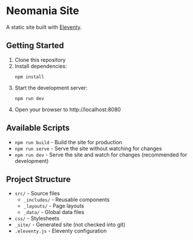 # Neomania Site

A static site built with [Eleventy](https://www.11ty.dev/).

## Getting Started

1. Clone this repository
2. Install dependencies:
   ```
   npm install
   ```
3. Start the development server:
   ```
   npm run dev
   ```
4. Open your browser to http://localhost:8080

## Available Scripts

- `npm run build` - Build the site for production
- `npm run serve` - Serve the site without watching for changes
- `npm run dev` - Serve the site and watch for changes (recommended for development)

## Project Structure

- `src/` - Source files
  - `_includes/` - Reusable components
  - `_layouts/` - Page layouts
  - `_data/` - Global data files
- `css/` - Stylesheets
- `_site/` - Generated site (not checked into git)
- `.eleventy.js` - Eleventy configuration
